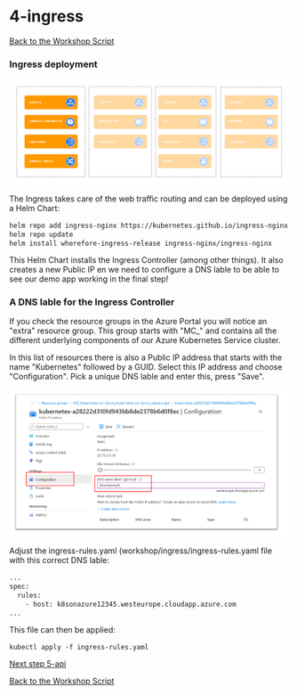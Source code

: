 # 4-ingress

[Back to the Workshop Script](handson.md)

### Ingress deployment

![](/images/components-ingress.png)

The Ingress takes care of the web traffic routing and can be deployed using a Helm Chart:

```
helm repo add ingress-nginx https://kubernetes.github.io/ingress-nginx
helm repo update
helm install wherefore-ingress-release ingress-nginx/ingress-nginx
```

This Helm Chart installs the Ingress Controller (among other things). It also creates a new Public IP en we need to configure a DNS lable to be able to see our demo app working in the final step!

### A DNS lable for the Ingress Controller

If you check the resource groups in the Azure Portal you will notice an "extra" resource group. This group starts with "MC\_" and contains all the different underlying components of our Azure Kubernetes Service cluster.

In this list of resources there is also a Public IP address that starts with the name "Kubernetes" followed by a GUID. Select this IP address and choose "Configuration". Pick a unique DNS lable and enter this, press "Save".

![](/images/dnslabel.png)

Adjust the ingress-rules.yaml (workshop/ingress/ingress-rules.yaml file with this correct DNS lable:

```
...
spec:
  rules:
    - host: k8sonazure12345.westeurope.cloudapp.azure.com
...
```

This file can then be applied:

```
kubectl apply -f ingress-rules.yaml
```

[Next step 5-api](5-api.md)

[Back to the Workshop Script](handson.md)
